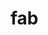 # fab
<!DOCTYPE html><html><head><meta http-equiv="X-UA-Compatible" content="IE=Edge"/></head><body><script type="text/javascript" nonce="2Ak1ZrOeh9+HoH0mCsTq6Q">document.addEventListener('DOMContentLoaded', function() {var cb = window; var tmpWin; var id = 'gtn-roster-iframe-id'; while (true) {try {if (cb.frames[id]) {break;}} catch (e) {}if (cb == cb.parent) {if (cb.opener) {cb = cb.opener;} else {break;}} else {cb = cb.parent;}}if (cb.frames[id]) {cb.frames[id]['_GC_OnFrameReady'](window);} else {throw Error();}});</script></body></html>
